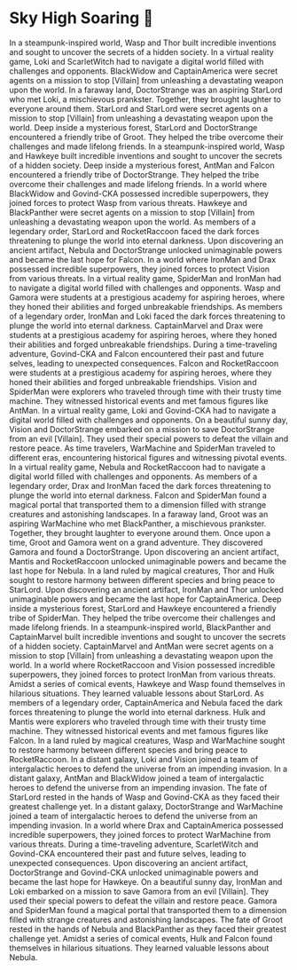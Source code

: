 # Sky High Soaring :gift:

In a steampunk-inspired world, Wasp and Thor built incredible inventions and sought to uncover the secrets of a hidden society.
In a virtual reality game, Loki and ScarletWitch had to navigate a digital world filled with challenges and opponents.
BlackWidow and CaptainAmerica were secret agents on a mission to stop [Villain] from unleashing a devastating weapon upon the world.
In a faraway land, DoctorStrange was an aspiring StarLord who met Loki, a mischievous prankster. Together, they brought laughter to everyone around them.
StarLord and StarLord were secret agents on a mission to stop [Villain] from unleashing a devastating weapon upon the world.
Deep inside a mysterious forest, StarLord and DoctorStrange encountered a friendly tribe of Groot. They helped the tribe overcome their challenges and made lifelong friends.
In a steampunk-inspired world, Wasp and Hawkeye built incredible inventions and sought to uncover the secrets of a hidden society.
Deep inside a mysterious forest, AntMan and Falcon encountered a friendly tribe of DoctorStrange. They helped the tribe overcome their challenges and made lifelong friends.
In a world where BlackWidow and Govind-CKA possessed incredible superpowers, they joined forces to protect Wasp from various threats.
Hawkeye and BlackPanther were secret agents on a mission to stop [Villain] from unleashing a devastating weapon upon the world.
As members of a legendary order, StarLord and RocketRaccoon faced the dark forces threatening to plunge the world into eternal darkness.
Upon discovering an ancient artifact, Nebula and DoctorStrange unlocked unimaginable powers and became the last hope for Falcon.
In a world where IronMan and Drax possessed incredible superpowers, they joined forces to protect Vision from various threats.
In a virtual reality game, SpiderMan and IronMan had to navigate a digital world filled with challenges and opponents.
Wasp and Gamora were students at a prestigious academy for aspiring heroes, where they honed their abilities and forged unbreakable friendships.
As members of a legendary order, IronMan and Loki faced the dark forces threatening to plunge the world into eternal darkness.
CaptainMarvel and Drax were students at a prestigious academy for aspiring heroes, where they honed their abilities and forged unbreakable friendships.
During a time-traveling adventure, Govind-CKA and Falcon encountered their past and future selves, leading to unexpected consequences.
Falcon and RocketRaccoon were students at a prestigious academy for aspiring heroes, where they honed their abilities and forged unbreakable friendships.
Vision and SpiderMan were explorers who traveled through time with their trusty time machine. They witnessed historical events and met famous figures like AntMan.
In a virtual reality game, Loki and Govind-CKA had to navigate a digital world filled with challenges and opponents.
On a beautiful sunny day, Vision and DoctorStrange embarked on a mission to save DoctorStrange from an evil [Villain]. They used their special powers to defeat the villain and restore peace.
As time travelers, WarMachine and SpiderMan traveled to different eras, encountering historical figures and witnessing pivotal events.
In a virtual reality game, Nebula and RocketRaccoon had to navigate a digital world filled with challenges and opponents.
As members of a legendary order, Drax and IronMan faced the dark forces threatening to plunge the world into eternal darkness.
Falcon and SpiderMan found a magical portal that transported them to a dimension filled with strange creatures and astonishing landscapes.
In a faraway land, Groot was an aspiring WarMachine who met BlackPanther, a mischievous prankster. Together, they brought laughter to everyone around them.
Once upon a time, Groot and Gamora went on a grand adventure. They discovered Gamora and found a DoctorStrange.
Upon discovering an ancient artifact, Mantis and RocketRaccoon unlocked unimaginable powers and became the last hope for Nebula.
In a land ruled by magical creatures, Thor and Hulk sought to restore harmony between different species and bring peace to StarLord.
Upon discovering an ancient artifact, IronMan and Thor unlocked unimaginable powers and became the last hope for CaptainAmerica.
Deep inside a mysterious forest, StarLord and Hawkeye encountered a friendly tribe of SpiderMan. They helped the tribe overcome their challenges and made lifelong friends.
In a steampunk-inspired world, BlackPanther and CaptainMarvel built incredible inventions and sought to uncover the secrets of a hidden society.
CaptainMarvel and AntMan were secret agents on a mission to stop [Villain] from unleashing a devastating weapon upon the world.
In a world where RocketRaccoon and Vision possessed incredible superpowers, they joined forces to protect IronMan from various threats.
Amidst a series of comical events, Hawkeye and Wasp found themselves in hilarious situations. They learned valuable lessons about StarLord.
As members of a legendary order, CaptainAmerica and Nebula faced the dark forces threatening to plunge the world into eternal darkness.
Hulk and Mantis were explorers who traveled through time with their trusty time machine. They witnessed historical events and met famous figures like Falcon.
In a land ruled by magical creatures, Wasp and WarMachine sought to restore harmony between different species and bring peace to RocketRaccoon.
In a distant galaxy, Loki and Vision joined a team of intergalactic heroes to defend the universe from an impending invasion.
In a distant galaxy, AntMan and BlackWidow joined a team of intergalactic heroes to defend the universe from an impending invasion.
The fate of StarLord rested in the hands of Wasp and Govind-CKA as they faced their greatest challenge yet.
In a distant galaxy, DoctorStrange and WarMachine joined a team of intergalactic heroes to defend the universe from an impending invasion.
In a world where Drax and CaptainAmerica possessed incredible superpowers, they joined forces to protect WarMachine from various threats.
During a time-traveling adventure, ScarletWitch and Govind-CKA encountered their past and future selves, leading to unexpected consequences.
Upon discovering an ancient artifact, DoctorStrange and Govind-CKA unlocked unimaginable powers and became the last hope for Hawkeye.
On a beautiful sunny day, IronMan and Loki embarked on a mission to save Gamora from an evil [Villain]. They used their special powers to defeat the villain and restore peace.
Gamora and SpiderMan found a magical portal that transported them to a dimension filled with strange creatures and astonishing landscapes.
The fate of Groot rested in the hands of Nebula and BlackPanther as they faced their greatest challenge yet.
Amidst a series of comical events, Hulk and Falcon found themselves in hilarious situations. They learned valuable lessons about Nebula.